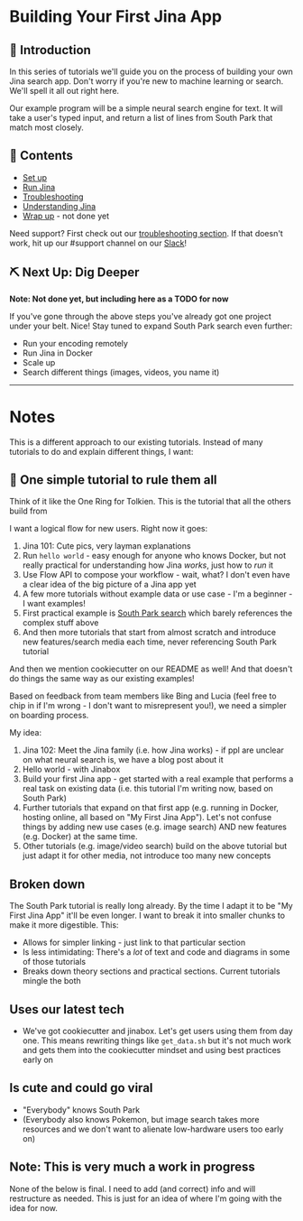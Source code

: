# Building Your First Jina App

## 👋 Introduction

In this series of tutorials we'll guide you on the process of building your own Jina search app. Don't worry if you're new to machine learning or search. We'll spell it all out right here.

Our example program will be a simple neural search engine for text. It will take a user's typed input, and return a list of lines from South Park that match most closely.

## 📖 Contents

* [Set up](chapters/01_setup.md)
* [Run Jina](chapters/02_run.md)
* [Troubleshooting](chapters/03_troubleshooting.md)
* [Understanding Jina](chapters/04_understanding.md)
* [Wrap up](05_wrap_up.md) - not done yet

Need support? First check out our [troubleshooting section](chapters/03_troubleshooting.md). If that doesn't work, hit up our #support channel on our [Slack](https://jina-ai.slack.com/messages/support/)!

## ⛏️ Next Up: Dig Deeper

**Note: Not done yet, but including here as a TODO for now**

If you've gone through the above steps you've already got one project under your belt. Nice! Stay tuned to expand South Park search even further:

* Run your encoding remotely
* Run Jina in Docker
* Scale up
* Search different things (images, videos, you name it)

---

# Notes

This is a different approach to our existing tutorials. Instead of many tutorials to do and explain different things, I want:

## 💍 One simple tutorial to rule them all

Think of it like the One Ring for Tolkien. This is the tutorial that all the others build from

I want a logical flow for new users. Right now it goes:
1. Jina 101: Cute pics, very layman explanations
2. Run `hello world` - easy enough for anyone who knows Docker, but not really practical for understanding how Jina *works*, just how to *run* it
3. Use Flow API to compose your workflow - wait, what? I don't even have a clear idea of the big picture of a Jina app yet
4. A few more tutorials without example data or use case - I'm a beginner - I want examples!
5. First practical example is [South Park search](https://github.com/jina-ai/examples/tree/master/southpark-search) which barely references the complex stuff above
6. And then more tutorials that start from almost scratch and introduce new features/search media each time, never referencing South Park tutorial

And then we mention cookiecutter on our README as well! And that doesn't do things the same way as our existing examples!

Based on feedback from team members like Bing and Lucia (feel free to chip in if I'm wrong - I don't want to misrepresent you!), we need a simpler on boarding process.

My idea:

1. Jina 102: Meet the Jina family (i.e. how Jina works) - if ppl are unclear on what neural search is, we have a blog post about it
2. Hello world - with Jinabox
3. Build your first Jina app - get started with a real example that performs a real task on existing data (i.e. this tutorial I'm writing now, based on South Park)
4. Further tutorials that expand on that first app (e.g. running in Docker, hosting online, all based on "My First Jina App"). Let's not confuse things by adding new use cases (e.g. image search) AND new features (e.g. Docker) at the same time.
5. Other tutorials (e.g. image/video search) build on the above tutorial but just adapt it for other media, not introduce too many new concepts

## Broken down

The South Park tutorial is really long already. By the time I adapt it to be "My First Jina App" it'll be even longer. I want to break it into smaller chunks to make it more digestible. This:

* Allows for simpler linking - just link to that particular section
* Is less intimidating: There's a *lot* of text and code and diagrams in some of those tutorials
* Breaks down theory sections and practical sections. Current tutorials mingle the both

## Uses our latest tech

* We've got cookiecutter and jinabox. Let's get users using them from day one. This means rewriting things like `get_data.sh` but it's not much work and gets them into the cookiecutter mindset and using best practices early on

## Is cute and could go viral

* "Everybody" knows South Park
* (Everybody also knows Pokemon, but image search takes more resources and we don't want to alienate low-hardware users too early on)

## Note: This is very much a work in progress

None of the below is final. I need to add (and correct) info and will restructure as needed. This is just for an idea of where I'm going with the idea for now.
